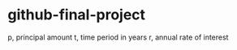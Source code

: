 # github-final-project
   p, principal amount
   t, time period in years
   r, annual rate of interest
